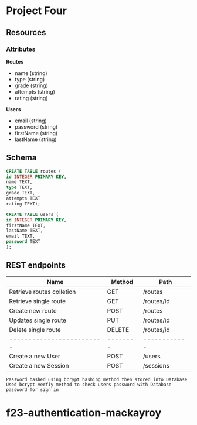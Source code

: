 # Project Four

## Resources

### Attributes

**Routes**

- name (string)
- type (string)
- grade (string)
- attempts (string)
- rating (string)

**Users**

- email (string)
- password (string)
- firstName (string)
- lastName (string)

## Schema

```SQL
CREATE TABLE routes (
id INTEGER PRIMARY KEY,
name TEXT,
type TEXT,
grade TEXT,
attempts TEXT
rating TEXT);

CREATE TABLE users (
id INTEGER PRIMARY KEY,
firstName TEXT,
lastName TEXT,
email TEXT,
password TEXT
);
```

## REST endpoints

| Name                      | Method   | Path         |
| ------------------------- | -------- | ------------ |
| Retrieve routes colletion | GET      | /routes      |
| Retrieve single route     | GET      | /routes/id   |
| Create new route          | POST     | /routes      |
| Updates single route      | PUT      | /routes/id   |
| Delete single route       | DELETE   | /routes/id   |
| ------------------------- | -------- | ------------ |
| Create a new User         | POST     | /users       |
| Create a new Session      | POST     | /sessions    |

```
Password hashed using bcrypt hashing method then stored into Database
Used bcrypt verfiy method to check users password with Database password for sign in

```

# f23-authentication-mackayroy
